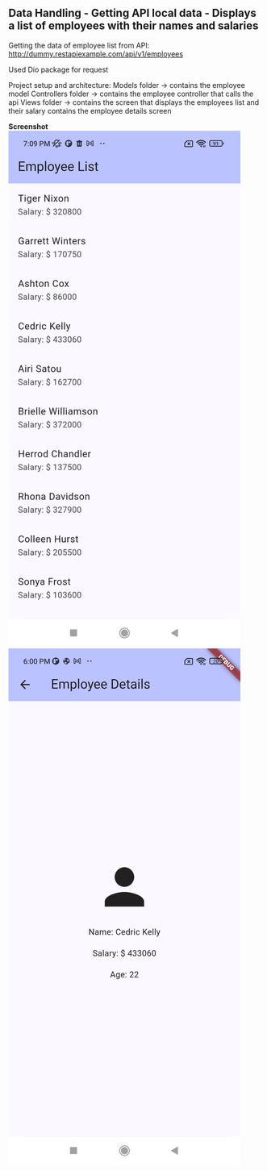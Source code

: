 ## Data Handling - Getting API local data - Displays a list of employees with their names and salaries

Getting the data of employee list from API: http://dummy.restapiexample.com/api/v1/employees

Used Dio package for request


Project setup and architecture:
Models folder -> contains the employee model
Controllers folder -> contains the employee controller that calls the api
Views folder -> contains the screen that displays the employees list and their salary 
contains the employee details screen




**Screenshot**
![alt text](flutter_01.png)
![alt text](Screenshot_2025-01-16-18-00-03-527_com.example.data_handling_module.jpg)